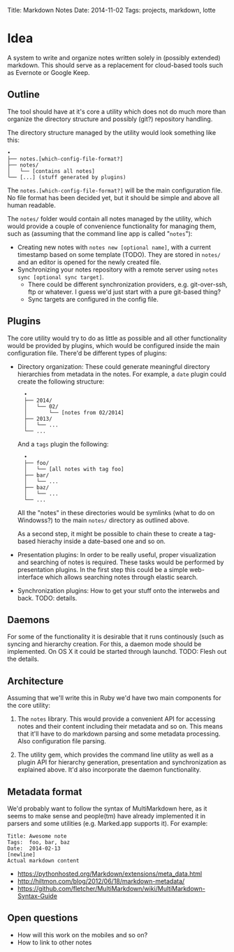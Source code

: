 Title: Markdown Notes
Date: 2014-11-02
Tags: projects, markdown, lotte

# Idea

A system to write and organize notes written solely in (possibly extended) markdown. This should serve as a replacement for cloud-based tools such as Evernote or Google Keep.



## Outline

The tool should have at it's core a utility which does not do much more than organize the directory structure and possibly (git?) repository handling.

The directory structure managed by the utility would look something like this:

    •
    ├── notes.[which-config-file-format?]
    ├── notes/
    │   └── [contains all notes]
    └── [...] (stuff generated by plugins)

The `notes.[which-config-file-format?]` will be the main configuration file. No file format has been decided yet, but it should be simple and above all human readable.

The `notes/` folder would contain all notes managed by the utility, which would provide a couple of convenience functionality for managing them, such as (assuming that the command line app is called "`notes`"):

* Creating new notes with `notes new [optional name]`, with a current timestamp based on some template (TODO). They are stored in `notes/` and an editor is opened for the newly created file.
* Synchronizing your notes repository with a remote server using `notes sync [optional sync target]`.
    * There could be different synchronization providers, e.g. git-over-ssh, ftp or whatever. I guess we'd just start with a pure git-based thing?
    * Sync targets are configured in the config file.


## Plugins

The core utility would try to do as little as possible and all other functionality would be provided by plugins, which would be configured inside the main configuration file. There'd be different types of plugins:

* Directory organization: These could generate meaningful directory hierarchies from metadata in the notes. For example, a `date` plugin could create the following structure:

        •
        ├── 2014/
        │   └── 02/
        │       └── [notes from 02/2014]
        ├── 2013/
        │   └── ...
        └── ...

    And a `tags` plugin the following:

        •
        ├── foo/
        │   └── [all notes with tag foo]
        ├── bar/
        │   └── ...
        ├── baz/
        │   └── ...
        └── ...

    All the "notes" in these directories would be symlinks (what to do on Windowss?) to the main `notes/` directory as outlined above.

    As a second step, it might be possible to chain these to create a tag-based hierachy inside a date-based one and so on.

* Presentation plugins: In order to be really useful, proper visualization and searching of notes is required. These tasks would be performed by presentation plugins. In the first step this could be a simple web-interface which allows searching notes through elastic search.

* Synchronization plugins: How to get your stuff onto the interwebs and back. TODO: details.



## Daemons

For some of the functionality it is desirable that it runs continously (such as syncing and hierarchy creation. For this, a daemon mode should be implemented. On OS X it could be started through launchd. TODO: Flesh out the details.



## Architecture

Assuming that we'll write this in Ruby we'd have two main components for the core utility:

1. The `notes` library. This would provide a convenient API for accessing notes and their content including their metadata and so on. This means that it'll have to do markdown parsing and some metadata processing. Also configuration file parsing.

2. The utility gem, which provides the command line utility as well as a plugin API for hierarchy generation, presentation and synchronization as explained above. It'd also incorporate the daemon functionality.



## Metadata format

We'd probably want to follow the syntax of MultiMarkdown here, as it seems to make sense and people(tm) have already implemented it in parsers and some utilities (e.g. Marked.app supports it). For example:

    Title: Awesome note
    Tags:  foo, bar, baz
    Date:  2014-02-13
    [newline]
    Actual markdown content

* https://pythonhosted.org/Markdown/extensions/meta_data.html
* http://hiltmon.com/blog/2012/06/18/markdown-metadata/
* https://github.com/fletcher/MultiMarkdown/wiki/MultiMarkdown-Syntax-Guide



## Open questions

* How will this work on the mobiles and so on?
* How to link to other notes
